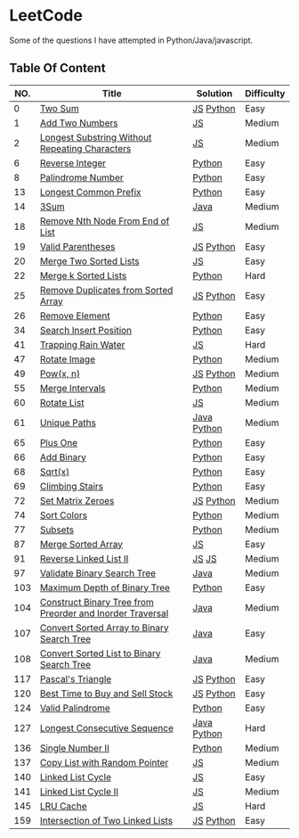 # LeetCode
Some of the questions I have attempted in Python/Java/javascript.

## Table Of Content
|NO.|Title|Solution|Difficulty
|---|-----|--------|----|
|0|[Two Sum](https://leetcode.com/problems/two-sum)|[JS](1.%20Two%20Sum.js) [Python](Two%20Sum.py)|Easy|
|1|[Add Two Numbers](https://leetcode.com/problems/add-two-numbers)|[JS](2.%20Add%20Two%20Numbers.js) |Medium|
|2|[Longest Substring Without Repeating Characters](https://leetcode.com/problems/longest-substring-without-repeating-characters)|[JS](3.%20Longest%20Substring%20Without%20Repeating%20Characters.js) |Medium|
|6|[Reverse Integer](https://leetcode.com/problems/reverse-integer)|[Python](Reverse%20Integer.py)|Easy|
|8|[Palindrome Number](https://leetcode.com/problems/palindrome-number)|[Python](Pallindrome%20Number.py)|Easy|
|13|[Longest Common Prefix](https://leetcode.com/problems/longest-common-prefix)|[Python](Longest%20Common%20Prefix.py)|Easy|
|14|[3Sum](https://leetcode.com/problems/3sum)|[Java](15.%203Sum.java)|Medium|
|18|[Remove Nth Node From End of List](https://leetcode.com/problems/remove-nth-node-from-end-of-list)| [JS](19.%20Remove%20Nth%20Node%20From%20End%20of%20List.js)|Medium|
19|[Valid Parentheses](https://leetcode.com/problems/valid-parentheses)|[JS](20.%20Valid%20Parentheses.js) [Python](Valid%20PArentheses.py)|Easy|
|20|[Merge Two Sorted Lists](https://leetcode.com/problems/merge-two-sorted-lists)|[JS](21.%20Merge%20Two%20Sorted%20Lists.js)|Easy|
|22|[Merge k Sorted Lists](https://leetcode.com/problems/merge-k-sorted-lists)|[Python](Merge%20K%20sorted%20lists.py)|Hard|
|25|[Remove Duplicates from Sorted Array](https://leetcode.com/problems/remove-duplicates-from-sorted-array)|[JS](26.%20Remove%20Duplicates%20from%20Sorted%20Array.js) [Python](Remove%20Duplicated%20from%20Sorted%20Array.py)|Easy|
|26|[Remove Element](https://leetcode.com/problems/remove-element) | [Python](Remove%20Element.py)|Easy|
|34|[Search Insert Position](https://leetcode.com/problems/search-insert-position)|[Python](Search%20Insert%20Position.py)|Easy|
|41|[Trapping Rain Water](https://leetcode.com/problems/trapping-rain-water)|[JS](42.%20Trapping%20Rain%20Water.js)|Hard|
|47|[Rotate Image](https://leetcode.com/problems/rotate-image)| [Python](Rotate%20Image.py)|Medium|
|49|[Pow(x, n)](https://leetcode.com/problems/powx-n)|[JS](50.%20Pow(x%2C%20n).js) [Python](50.%20Pow(x%2C%20n).py)|Medium|
|55|[Merge Intervals](https://leetcode.com/problems/merge-intervals)| [Python](Merge%20Intervals.py)|Medium|
|60|[Rotate List](https://leetcode.com/problems/rotate-list)|[JS](61.%20Rotate%20List.js)|Medium|
|61|[Unique Paths](https://leetcode.com/problems/unique-paths)|[Java](62.%20Unique%20Paths.java) [Python](unique%20paths.py)|Medium|
|65|[Plus One](https://leetcode.com/problems/plus-one)|[Python](Plus%20One.py)|Easy|
|66|[Add Binary](https://leetcode.com/problems/add-binary)| [Python](Add%20Binary.py)|Easy|
|68|[Sqrt(x)](https://leetcode.com/problems/sqrtx)| [Python](Sqrt(x).py)|Easy|
|69|[Climbing Stairs](https://leetcode.com/problems/climbing-stairs)| [Python](Climbing%20Stairs.py)|Easy|
|72|[Set Matrix Zeroes](https://leetcode.com/problems/set-matrix-zeroes)|[JS](73.%20Set%20Matrix%20Zeroes.js) [Python](73.%20Set%20Matrix%20Zeroes.py)|Medium|
|74|[Sort Colors](https://leetcode.com/problems/sort-colors)| [Python](Sort%20Colors.py)|Medium|
|77|[Subsets](https://leetcode.com/problems/subsets)|[Python](8.%20Subsets.py)|Medium|
87|[Merge Sorted Array](https://leetcode.com/problems/merge-sorted-array)|[JS](88.%20Merge%20Sorted%20Array.js) | Easy|
|91|[Reverse Linked List II](https://leetcode.com/problems/reverse-linked-list-ii)|[JS](206.%20Reverse%20Linked%20List_iterative.js) [JS](206.%20Reverse%20Linked%20List_recursive.js)|Medium|
|97|[Validate Binary Search Tree](https://leetcode.com/problems/validate-binary-search-tree)|[Java](Validate%20Binary%20Search%20Tree.java)|Medium|
|103|[Maximum Depth of Binary Tree](https://leetcode.com/problems/maximum-depth-of-binary-tree)|[Python](Maximum%20Depth%20of%20a%20Binary%20Tree.py)|Easy|
|104|[Construct Binary Tree from Preorder and Inorder Traversal](https://leetcode.com/problems/construct-binary-tree-from-preorder-and-inorder-traversal)|[Java](105.%20Construct%20Binary%20Tree%20from%20Preorder%20and%20Inorder%20Traversal.java)|Medium|
|107|[Convert Sorted Array to Binary Search Tree](https://leetcode.com/problems/convert-sorted-array-to-binary-search-tree)|[Java](Converted%20Sorted%20Array%20to%20BST.java)|Easy|
108|[Convert Sorted List to Binary Search Tree](https://leetcode.com/problems/convert-sorted-list-to-binary-search-tree)|[Java](Converted%20Sorted%20Array%20to%20BST.java)|Medium|
|117|[Pascal's Triangle](https://leetcode.com/problems/pascals-triangle)|[JS](121.%20Best%20Time%20to%20Buy%20and%20Sell%20Stock.js) [Python](118.%20Pascal's%20Triangle)|Easy|
|120|[Best Time to Buy and Sell Stock](https://leetcode.com/problems/best-time-to-buy-and-sell-stock)|[JS](121.%20Best%20Time%20to%20Buy%20and%20Sell%20Stock.js) [Python](Best%20Time%20to%20Buy%20and%20Sell%20Stock.py)|Easy|
|124|[Valid Palindrome](https://leetcode.com/problems/valid-palindrome)|[Python](Valid%20Pallindrome.py)|Easy|
|127|[Longest Consecutive Sequence](https://leetcode.com/problems/longest-consecutive-sequence)|[Java](128.%20Longest%20Consecutive%20Sequence.java) [Python](128.%20Longest%20Consecutive%20Sequence.py)|Hard|
|136|[Single Number II](https://leetcode.com/problems/single-number-ii)| [Python](Single%20Number.py)|Medium|
|137|[Copy List with Random Pointer](https://leetcode.com/problems/copy-list-with-random-pointer)|[JS](138.%20Copy%20List%20with%20Random%20Pointer.js)|Medium|
|140|[Linked List Cycle](https://leetcode.com/problems/linked-list-cycle)|[JS](141.%20Linked%20List%20Cycle.js)|Easy|
|141|[Linked List Cycle II](https://leetcode.com/problems/linked-list-cycle-ii)|[JS](142.%20Linked%20List%20Cycle%20II.js) |Medium|
|145|[LRU Cache](https://leetcode.com/problems/lru-cache)|[JS](146.%20LRU%20Cache.js)|Hard|
|159|[Intersection of Two Linked Lists](https://leetcode.com/problems/intersection-of-two-linked-lists)|[JS](160.%20Intersection%20of%20Two%20Linked%20Lists.js) [Python](Intersection%20of%202%20Linked%20List.py)|Easy|
